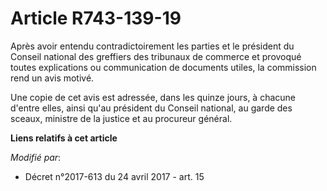 # Article R743-139-19

Après avoir entendu contradictoirement les parties et le président du Conseil national des greffiers des tribunaux de
commerce et provoqué toutes explications ou communication de documents utiles, la commission rend un avis motivé.

Une copie de cet avis est adressée, dans les quinze jours, à chacune d'entre elles, ainsi qu'au président du Conseil
national, au garde des sceaux, ministre de la justice et au procureur général.

**Liens relatifs à cet article**

_Modifié par_:

  - Décret n°2017-613 du 24 avril 2017 - art. 15
